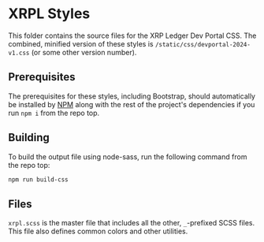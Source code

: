 # XRPL Styles

This folder contains the source files for the XRP Ledger Dev Portal CSS. The combined, minified version of these styles is `/static/css/devportal-2024-v1.css` (or some other version number).

## Prerequisites

The prerequisites for these styles, including Bootstrap, should automatically be installed by [NPM](https://www.npmjs.com/) along with the rest of the project's dependencies if you run `npm i` from the repo top.

## Building

To build the output file using node-sass, run the following command from the repo top:

```sh
npm run build-css
```

## Files

`xrpl.scss` is the master file that includes all the other, `_`-prefixed SCSS files. This file also defines common colors and other utilities.
